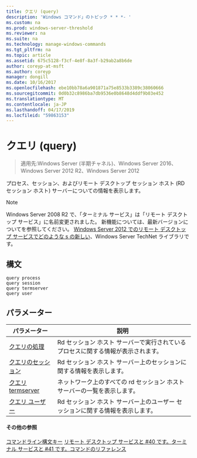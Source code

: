```yaml
---
title: クエリ (query)
description: 'Windows コマンド」のトピック * * *- '
ms.custom: na
ms.prod: windows-server-threshold
ms.reviewer: na
ms.suite: na
ms.technology: manage-windows-commands
ms.tgt_pltfrm: na
ms.topic: article
ms.assetid: 675c5128-f3cf-4e8f-8a3f-b29ab2a8b6de
author: coreyp-at-msft
ms.author: coreyp
manager: dongill
ms.date: 10/16/2017
ms.openlocfilehash: ebe10bb78a6a901871a75e8533b3389c38060666
ms.sourcegitcommit: 0d0b32c8986ba7db9536e0b8648d4ddf9b03e452
ms.translationtype: MT
ms.contentlocale: ja-JP
ms.lasthandoff: 04/17/2019
ms.locfileid: "59863153"
---
```

# <a name="query"></a>クエリ (query)

>適用先:Windows Server (半期チャネル)、Windows Server 2016、Windows Server 2012 R2、Windows Server 2012

プロセス、セッション、およびリモート デスクトップ セッション ホスト (RD セッション ホスト) サーバーについての情報を表示します。

> [!NOTE]
> Windows Server 2008 R2 で、「ターミナル サービス」は「リモート デスクトップ サービス」に名前変更されました。 新機能については、最新バージョンについてを参照してください。 [Windows Server 2012 でのリモート デスクトップ サービスでどのような s の新しい](https://technet.microsoft.com/library/hh831527)、Windows Server TechNet ライブラリです。

## <a name="syntax"></a>構文
```
query process
query session
query termserver
query user
```

## <a name="parameters"></a>パラメーター
|パラメーター|説明|
|-------|--------|
|[クエリの処理](query-process.md)|Rd セッション ホスト サーバーで実行されているプロセスに関する情報が表示されます。|
|[クエリのセッション](query-session.md)|Rd セッション ホスト サーバー上のセッションに関する情報を表示します。|
|[クエリ termserver](query-termserver.md)|ネットワーク上のすべての rd セッション ホスト サーバーの一覧を表示します。|
|[クエリ ユーザー](query-user.md)|Rd セッション ホスト サーバー上のユーザー セッションに関する情報を表示します。|

#### <a name="additional-references"></a>その他の参照
[コマンドライン構文キー](command-line-syntax-key.md)
[リモート デスクトップ サービスと #40 です。ターミナル サービスと #41 です。コマンドのリファレンス](remote-desktop-services-terminal-services-command-reference.md)
